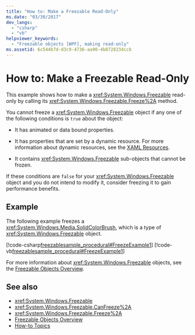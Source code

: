 ```yaml
---
title: "How to: Make a Freezable Read-Only"
ms.date: "03/30/2017"
dev_langs: 
  - "csharp"
  - "vb"
helpviewer_keywords: 
  - "Freezable objects [WPF], making read-only"
ms.assetid: 6c544b7d-d3c9-4736-aa90-4b8728234ccb
---
```

# How to: Make a Freezable Read-Only
This example shows how to make a <xref:System.Windows.Freezable> read-only by calling its <xref:System.Windows.Freezable.Freeze%2A> method.  
  
 You cannot freeze a <xref:System.Windows.Freezable> object if any one of the following conditions is `true` about the object:  
  
- It has animated or data bound properties.  
  
- It has properties that are set by a dynamic resource. For more information about dynamic resources, see the [XAML Resources](../../../desktop-wpf/fundamentals/xaml-resources-define.md).  
  
- It contains <xref:System.Windows.Freezable> sub-objects that cannot be frozen.  
  
 If these conditions are `false` for your <xref:System.Windows.Freezable> object and you do not intend to modify it, consider freezing it to gain performance benefits.  
  
## Example  
 The following example freezes a <xref:System.Windows.Media.SolidColorBrush>, which is a type of <xref:System.Windows.Freezable> object.  
  
 [!code-csharp[freezablesample_procedural#FreezeExample1](~/samples/snippets/csharp/VS_Snippets_Wpf/freezablesample_procedural/CSharp/freezablesample.cs#freezeexample1)]
 [!code-vb[freezablesample_procedural#FreezeExample1](~/samples/snippets/visualbasic/VS_Snippets_Wpf/freezablesample_procedural/visualbasic/freezablesample.vb#freezeexample1)]  
  
 For more information about <xref:System.Windows.Freezable> objects, see the [Freezable Objects Overview](freezable-objects-overview.md).  
  
## See also

- <xref:System.Windows.Freezable>
- <xref:System.Windows.Freezable.CanFreeze%2A>
- <xref:System.Windows.Freezable.Freeze%2A>
- [Freezable Objects Overview](freezable-objects-overview.md)
- [How-to Topics](base-elements-how-to-topics.md)
